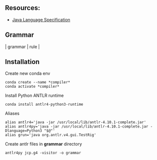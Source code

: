 ## Resources:

-   [Java Language Specification](https://docs.oracle.com/javase/specs/jls/se8/html/jls-19.html)

<!--
-   [java lexer](https://github.com/antlr/grammars-v4/blob/master/java/java9/Java9Lexer.g4)
-   [java parser](https://github.com/antlr/grammars-v4/blob/master/java/java9/Java9Parser.g4)
-   [java tokens](https://www.javatpoint.com/java-tokens)
-->

## Grammar

| grammar | rule |

## Installation

Create new conda env

```
conda create --name *compiler*
conda activate *compiler*
```

Install Python ANTLR runtime

```
conda install antlr4-python3-runtime
```

Aliases

```
alias antlr4='java -jar /usr/local/lib/antlr-4.10.1-complete.jar'
alias antlr4py='java -jar /usr/local/lib/antlr-4.10.1-complete.jar -Dlanguage=Python3 "$@"'
alias grun='java org.antlr.v4.gui.TestRig'
```

Create antlr files in **grammar** directory

```
antlr4py jcp.g4 -visitor -o grammar
```
